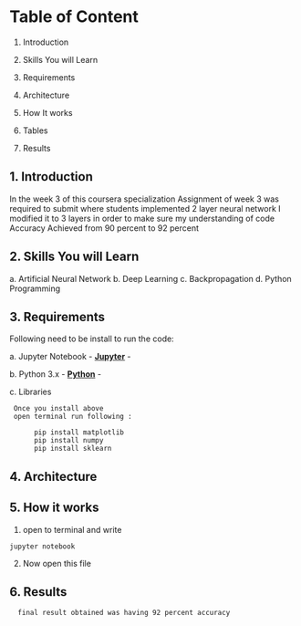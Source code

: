 # Table of Content
  
  1.  Introduction
  
  2.  Skills You will Learn
  
  3.  Requirements
  
  4.  Architecture
  
  5.  How It works
  
  6.  Tables
  
  7. Results

## 1. Introduction

In the week 3 of this coursera specialization Assignment of week 3 was required to submit where students implemented 2 layer neural network
I modified it to 3 layers in order to make sure my understanding of code
Accuracy Achieved from 90 percent to 92 percent

##  2.  Skills You will Learn
a.  Artificial Neural Network
b.  Deep Learning
c.  Backpropagation
d.  Python Programming

## 3. Requirements

Following need to be install to run the code:

  a. Jupyter Notebook
      - __[Jupyter](https://jupyter.org/install)__ -
     	
  b. Python 3.x
    - __[Python](https://www.python.org/downloads/)__ -
      
  c. Libraries
  
     Once you install above 
     open terminal run following :
     
```
      pip install matplotlib
      pip install numpy   
      pip install sklearn
```


## 4. Architecture


    
## 5. How it works
  
  1. open to terminal and write  
  
  ```
  jupyter notebook
  
  ```
  
  2. Now open this file 

## 6. Results
      
      final result obtained was having 92 percent accuracy 
      
